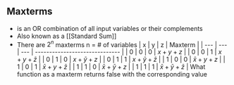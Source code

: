 ## Maxterms
- is an OR combination of all input variables or their complements
- Also known as a [[Standard Sum]]
- There are $2^n$ maxterms n = # of variables
| x   | y   | z   | Maxterm                        |
| --- | --- | --- | ------------------------------ |
| 0   | 0   | 0   | $x+ y+ z$ |
| 0   | 0   | 1   | ${x}+{y}+\bar z$   |
| 0   | 1   | 0   | ${x}+\bar y+ {z}$   |
| 0   | 1   | 1   | ${x}+\bar y+\bar z$        |
| 1   | 0   | 0   | $\bar x+ {y}+{z}$    |
| 1   | 0   | 1   | $\bar x+{y}+\bar z$         |
| 1   | 1   | 0   | $\bar x+\bar y+{z}$         |
| 1   | 1   | 1   | $\bar x+\bar y+\bar z$              |
What function as a maxterm returns false with the corresponding value